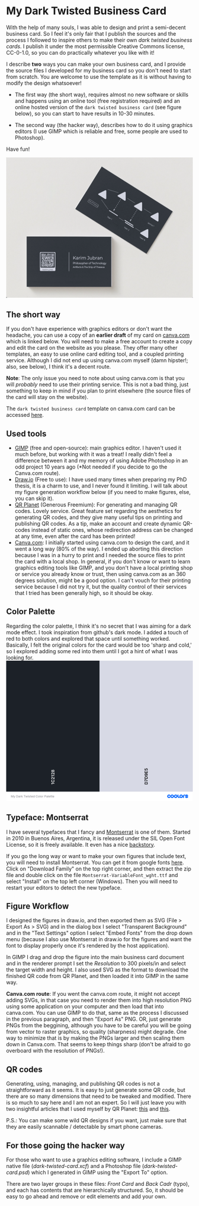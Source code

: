 # My Dark Twisted Business Card

With the help of many souls, I was able to design and print a semi-decent business card. So I feel it's only fair that I publish the sources and the process I followed to inspire others to make their own *dark twisted business cards*. I publish it under the most permissible Creative Commons license, CC-0-1.0, so you can do practically whatever you like with it!

I describe **two** ways you can make your own business card, and I provide the source files I developed for my business card so you don't need to start from scratch. You are welcome to use the template as it is without having to modify the design whatsoever! 

- The first way (the short way), requires almost no new software or skills and happens using an online tool (free registration required) and an online hosted version of the `dark twisted business card` (see figure below), so you can start to have results in 10-30 minutes.
 
- The second way (the hacker way), describes how to do it using graphics editors (I use GIMP which is reliable and free, some people are used to Photoshop).

Have fun!

![](preview.png)


## The short way

If you don't have experience with graphics editors or don't want the headache, you can use a copy of an **earlier draft** of my card on [canva.com](https://www.canva.com/) which is linked below. You will need to make a free account to create a copy and edit the card on the website as you please. They offer many other templates, an easy to use online card editing tool, and a coupled printing service. Although I did not end up using canva.com myself  (damn hipster!; also, see below), I think it's a decent route.


**Note**: The only issue you need to note about using canva.com is that you will *probably* need to use their printing service. This is not a bad thing, just something to keep in mind if you plan to print elsewhere (the source files of the card will stay on the website).

The `dark twisted business card` template on canva.com card can be accessed [here](https://www.canva.com/design/DAFfyUQBQY8/bho4BS_G2sAMXSsDsE2_Fg/view?utm_content=DAFfyUQBQY8&utm_campaign=designshare&utm_medium=link&utm_source=publishsharelink&mode=preview).

## Used tools
- [GIMP](https://www.gimp.org/) (free and open-source): main graphics editor. I haven't used it much before, but working with it was a treat! I really didn't feel a difference between it and my memory of using Adobe Photoshop in an odd project 10 years ago (*Not needed if you decide to go the Canva.com route).
- [Draw.io](https://github.com/jgraph/drawio-desktop) (Free to use): I have used many times when preparing my PhD thesis, it is a charm to use, and I never found it limiting. I will talk about my figure generation workflow below (if you need to make figures, else, you can skip it).
- [QR Planet](https://qrplanet.com/) (Generous Freemium): For generating and managing QR codes. Lovely service. Great feature set regarding the aesthetics for generating QR codes, and they give many useful tips on printing and publishing QR codes. As a tip, make an account and create dynamic QR-codes instead of static ones, whose redirection address can be changed at any time, even after the card has been printed!
- [Canva.com](https://www.canva.com/): I initially started using canva.com to design the card, and it went a long way (80% of the way). I ended up aborting this direction because I was in a hurry to print and I needed the source files to print the card with a local shop. In general, if you don't know or want to learn graphics editing tools like GIMP, and you don't have a local printing shop or service you already know or trust, then using canva.com as an 360 degrees solution, might be a good option. I can't vouch for their printing service because I did not try it, but the quality control of their services that I tried has been generally high, so it should be okay.


## Color Palette
Regarding the color palette, I think it's no secret that I was aiming for a dark mode effect. I took inspiration from github's dark mode. I added a touch of red to both colors and explored that space until something worked. Basically, I felt the original colors for the card would be too 'sharp and cold,' so I explored adding some red into them until I got a hint of what I was looking for.
![](dark-twisted-color-palette.png)


## Typeface: Montserrat

I have several typefaces that I fancy and [Montserrat](https://en.wikipedia.org/wiki/Montserrat_(typeface)) is one of them. Started in 2010 in Buenos Aires, Argentina, it is released under the SIL Open Font License, so it is freely available. It even has a nice [backstory](https://en.wikipedia.org/wiki/Montserrat_(typeface)#Background_and_development).

If you go the long way or want to make your own figures that include text, you will need to install Montserrat. You can get it from google fonts [here](https://fonts.google.com/specimen/Montserrat). Click on "Download Family" on the top right corner, and then extract the zip file and double click on the file `Montserrat-VariableFont_wght.ttf` and select "Install" on the top left corner (Windows). Then you will need to restart your editors to detect the new typeface.


## Figure Workflow

I designed the figures in draw.io, and then exported them as SVG (File > Export As > SVG) and in the dialog box I select "Transparent Background" and in the "Text Settings" option I select "Embed Fonts" from the drop down menu (because I also use Montserrat in draw.io for the figures and want the font to display properly once it's rendered by the host application). 

In GIMP I drag and drop the figure into the main business card document and in the renderer prompt I set the *Resolution* to 300 pixels/in and select the target width and height. I also used SVG as the format to download the finished QR code from QR Planet, and then loaded it into GIMP in the same way. 

**Canva.com route**: If you went the canva.com route, it might not accept adding SVGs, in that case you need to render them into high resolution PNG using some application on your computer and then load that into canva.com. You can use GIMP to do that, same as the process I discussed in the previous paragraph, and then "Export As" PNG. OR, just generate PNGs from the beggining, although you have to be careful you will be going from vector to raster graphics, so quality (sharpness) might degrade. One way to minimize that is by making the PNGs larger and then scaling them down in Canva.com. That seems to keep things sharp (don't be afraid to go overboard with the resolution of PNGs!).

## QR codes
Generating, using, managing, and publishing QR codes is not a straightforward as it seems. It is easy to just generate some QR code, but there are so many dimensions that need to be tweaked and modified. There is so much to say here and I am not an expert. So I will just leave you with two insightful articles that I used myself by QR Planet: [this](https://qrplanet.com/help/article/how-to-print-qr-code) and [this](https://qrplanet.com/9-tips-how-to-use-qr-codes). 

P.S.: You can make some wild QR designs if you want, just make sure that they are easily scannable / detectable by smart phone cameras.

## For those going the hacker way

For those who want to use a graphics editing software, I include a GIMP native file (*dark-twisted-card.xcf*) and a Photoshop file (*dark-twisted-card.psd*) which I generated in GIMP using the "Export To" option.

There are two layer groups in these files: *Front Card* and *Back Cadr* (typo), and each has contents that are hierarchically structured. So, it should be easy to go ahead and remove or edit elements and add your own.

